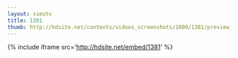 ```yaml
---
layout: sieutv
title: 1381
thumb: http://hdsite.net/contents/videos_screenshots/1000/1381/preview_360p.mp4.jpg
---
```

{% include iframe src='http://hdsite.net/embed/1381' %}
 
